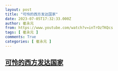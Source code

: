 ```yaml
---
layout: post
title: "可怜的西方发达国家"
date: 2023-07-05T17:32:33.000Z
author: 崔永元
from: https://www.youtube.com/watch?v=inTrOzTKQcs
tags: [ 崔永元 ]
comments: True
categories: [ 崔永元 ]
---
```

<!--1688578353000-->
[可怜的西方发达国家](https://www.youtube.com/watch?v=inTrOzTKQcs)
------

<div>

</div>
